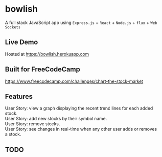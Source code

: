 # bowlish
A full stack JavaScript app using `Express.js` + `React` + `Node.js` + `flux` + `Web Sockets`

## Live Demo
Hosted at https://bowlish.herokuapp.com

## Built for FreeCodeCamp
https://www.freecodecamp.com/challenges/chart-the-stock-market

## Features
User Story: view a graph displaying the recent trend lines for each added stock.  
User Story: add new stocks by their symbol name.  
User Story: remove stocks.  
User Story: see changes in real-time when any other user adds or removes a stock.

## TODO
